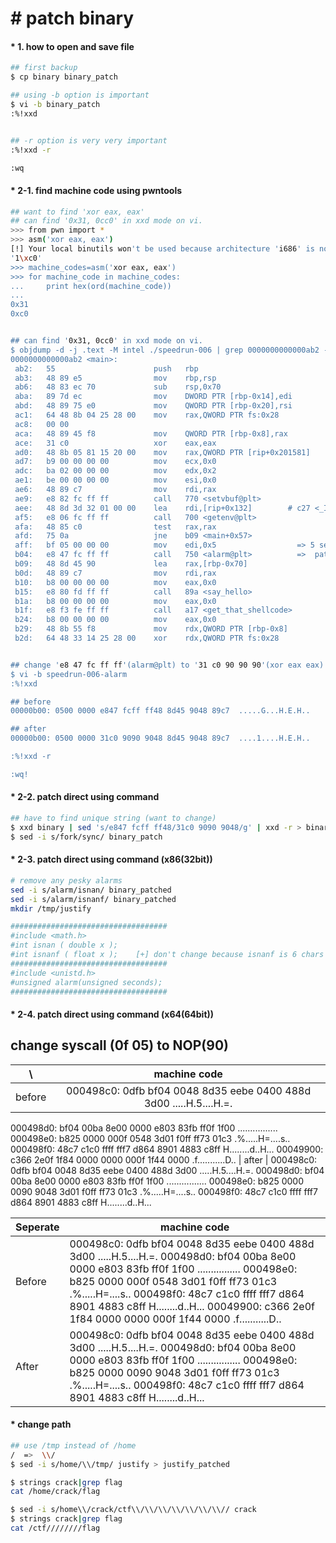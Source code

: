 # &#35; patch binary

#### &#42; 1. how to open and save file
```bash
## first backup
$ cp binary binary_patch

## using -b option is important
$ vi -b binary_patch
:%!xxd


## -r option is very very important
:%!xxd -r

:wq

```


#### &#42; 2-1. find machine code using pwntools 
```bash
## want to find 'xor eax, eax'
## can find '0x31, 0cc0' in xxd mode on vi.
>>> from pwn import *
>>> asm('xor eax, eax')
[!] Your local binutils won't be used because architecture 'i686' is not supported.
'1\xc0'
>>> machine_codes=asm('xor eax, eax')
>>> for machine_code in machine_codes:
...     print hex(ord(machine_code))
...
0x31
0xc0


## can find '0x31, 0cc0' in xxd mode on vi.
$ objdump -d -j .text -M intel ./speedrun-006 | grep 0000000000000ab2 -A30
0000000000000ab2 <main>:
 ab2:	55                   	push   rbp
 ab3:	48 89 e5             	mov    rbp,rsp
 ab6:	48 83 ec 70          	sub    rsp,0x70
 aba:	89 7d ec             	mov    DWORD PTR [rbp-0x14],edi
 abd:	48 89 75 e0          	mov    QWORD PTR [rbp-0x20],rsi
 ac1:	64 48 8b 04 25 28 00 	mov    rax,QWORD PTR fs:0x28
 ac8:	00 00
 aca:	48 89 45 f8          	mov    QWORD PTR [rbp-0x8],rax
 ace:	31 c0                	xor    eax,eax
 ad0:	48 8b 05 81 15 20 00 	mov    rax,QWORD PTR [rip+0x201581]        # 202058 <stdout@@GLIBC_2.2.5>
 ad7:	b9 00 00 00 00       	mov    ecx,0x0
 adc:	ba 02 00 00 00       	mov    edx,0x2
 ae1:	be 00 00 00 00       	mov    esi,0x0
 ae6:	48 89 c7             	mov    rdi,rax
 ae9:	e8 82 fc ff ff       	call   770 <setvbuf@plt>
 aee:	48 8d 3d 32 01 00 00 	lea    rdi,[rip+0x132]        # c27 <_IO_stdin_used+0x67>
 af5:	e8 06 fc ff ff       	call   700 <getenv@plt>
 afa:	48 85 c0             	test   rax,rax
 afd:	75 0a                	jne    b09 <main+0x57>
 aff:	bf 05 00 00 00       	mov    edi,0x5                  => 5 seconds
 b04:	e8 47 fc ff ff       	call   750 <alarm@plt>          =>  patch this point
 b09:	48 8d 45 90          	lea    rax,[rbp-0x70]
 b0d:	48 89 c7             	mov    rdi,rax
 b10:	b8 00 00 00 00       	mov    eax,0x0
 b15:	e8 80 fd ff ff       	call   89a <say_hello>
 b1a:	b8 00 00 00 00       	mov    eax,0x0
 b1f:	e8 f3 fe ff ff       	call   a17 <get_that_shellcode>
 b24:	b8 00 00 00 00       	mov    eax,0x0
 b29:	48 8b 55 f8          	mov    rdx,QWORD PTR [rbp-0x8]
 b2d:	64 48 33 14 25 28 00 	xor    rdx,QWORD PTR fs:0x28


## change 'e8 47 fc ff ff'(alarm@plt) to '31 c0 90 90 90'(xor eax eax)
$ vi -b speedrun-006-alarm
:%!xxd

## before
00000b00: 0500 0000 e847 fcff ff48 8d45 9048 89c7  .....G...H.E.H..

## after
00000b00: 0500 0000 31c0 9090 9048 8d45 9048 89c7  ....1....H.E.H..

:%!xxd -r

:wq!

```


#### &#42; 2-2. patch direct using command
```bash
## have to find unique string (want to change)
$ xxd binary | sed 's/e847 fcff ff48/31c0 9090 9048/g' | xxd -r > binary_patch
$ sed -i s/fork/sync/ binary_patch

```


#### &#42; 2-3. patch direct using command (x86(32bit))
```bash
# remove any pesky alarms
sed -i s/alarm/isnan/ binary_patched
sed -i s/alarm/isnanf/ binary_patched
mkdir /tmp/justify

###################################
#include <math.h>
#int isnan ( double x );
#int isnanf ( float x );    [+] don't change because isnanf is 6 chars but alarm is 5 char
###################################
#include <unistd.h>
#unsigned alarm(unsigned seconds);
###################################

```


#### &#42; 2-4. patch direct using command (x64(64bit))
## change syscall (0f 05) to NOP(90)
|  \   | machine code
|:---: | :---:
| before | <prev>000498c0: 0dfb bf04 0048 8d35 eebe 0400 488d 3d00  .....H.5....H.=.
000498d0: bf04 00ba 8e00 0000 e803 83fb ff0f 1f00  ................
000498e0: b825 0000 000f 0548 3d01 f0ff ff73 01c3  .%.....H=....s..
000498f0: 48c7 c1c0 ffff fff7 d864 8901 4883 c8ff  H........d..H...
00049900: c366 2e0f 1f84 0000 0000 000f 1f44 0000  .f...........D..
| after | <prev>000498c0: 0dfb bf04 0048 8d35 eebe 0400 488d 3d00  .....H.5....H.=.
000498d0: bf04 00ba 8e00 0000 e803 83fb ff0f 1f00  ................
000498e0: b825 0000 0090 9048 3d01 f0ff ff73 01c3  .%.....H=....s..
000498f0: 48c7 c1c0 ffff fff7 d864 8901 4883 c8ff  H........d..H...

 
 
<table>
    <thead>
        <tr>
            <th>Seperate</th>
            <th>machine code</th>
        </tr>
    </thead>
    <tbody>
        <tr>
            <td>Before</td>
            <td>
000498c0: 0dfb bf04 0048 8d35 eebe 0400 488d 3d00  .....H.5....H.=.
000498d0: bf04 00ba 8e00 0000 e803 83fb ff0f 1f00  ................
000498e0: b825 0000 000f 0548 3d01 f0ff ff73 01c3  .%.....H=....s..
000498f0: 48c7 c1c0 ffff fff7 d864 8901 4883 c8ff  H........d..H...
00049900: c366 2e0f 1f84 0000 0000 000f 1f44 0000  .f...........D..
            </td>
        </tr>
        <tr>
            <td>After</td>
            <td>
000498c0: 0dfb bf04 0048 8d35 eebe 0400 488d 3d00  .....H.5....H.=.
000498d0: bf04 00ba 8e00 0000 e803 83fb ff0f 1f00  ................
000498e0: b825 0000 0090 9048 3d01 f0ff ff73 01c3  .%.....H=....s..
000498f0: 48c7 c1c0 ffff fff7 d864 8901 4883 c8ff  H........d..H...
            </td>
        </tr>
    </tbody>
</table>



#### &#42; change path
```bash
## use /tmp instead of /home
/  =>  \\/
$ sed -i s/home/\\/tmp/ justify > justify_patched

$ strings crack|grep flag
cat /home/crack/flag

$ sed -i s/home\\/crack/ctf\\/\\/\\/\\/\\/\\/\\// crack
$ strings crack|grep flag
cat /ctf////////flag

```
